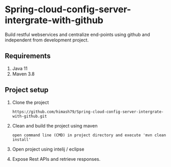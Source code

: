 # Spring-cloud-config-server-intergrate-with-github
Build restful webservices and centralize end-points using github and independent from development project.

## Requirements

01) Java 11
02) Maven 3.8 

## Project setup

01) Clone the project

		https://github.com/himash79/Spring-cloud-config-server-intergrate-with-github.git

02) Clean and build the project using maven

		open command line (CMD) in project directory and execute 'mvn clean install'
		
03) Open project using intelij / eclipse
		
05) Expose Rest APIs and retrieve responses.
